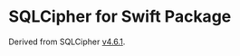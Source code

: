 SQLCipher for Swift Package
===============================

Derived from SQLCipher [v4.6.1](https://github.com/sqlcipher/sqlcipher/releases/tag/v4.6.1).